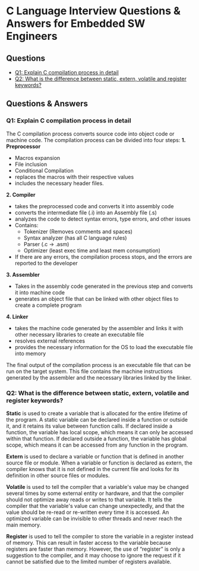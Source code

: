 # C Language Interview Questions & Answers for Embedded SW Engineers #

## Questions ##
* [Q1: Explain C compilation process in detail](https://github.com/Bassel20/Embedded-Systems-Interview-Questions-Answers/blob/main/C%20Programming%20Questions.md#q1-explain-c-compilation-process-in-detail)
* [Q2: What is the difference between static, extern, volatile and register keywords?](https://github.com/Bassel20/Embedded-Systems-Interview-Questions-Answers/blob/main/C%20Programming%20Questions.md#q2-what-is-the-difference-between-static-extern-volatile-and-register-keywords)


## Questions & Answers ##

### Q1: Explain C compilation process in detail ###

The C compilation process converts source code into object code or machine code. 
The compilation process can be divided into four steps:
**1.	Preprocessor**
 *	Macros expansion
 *	File inclusion
 *	Conditional Compilation
 *	replaces the macros with their respective values
 *	includes the necessary header files.

**2.	Compiler**
*	takes the preprocessed code and converts it into assembly code
*	converts the intermediate file (.i) into an Assembly file (.s)
*	analyzes the code to detect syntax errors, type errors, and other issues
*	Contains: 
    *	Tokenizer (Removes comments and spaces)
    *	Syntax analyzer (has all C language rules)
    *	Parser (.c -> .asm)
    *	Optimizer (least exec time and least mem consumption)
*	If there are any errors, the compilation process stops, and the errors are reported to the developer

**3.	Assembler**
*	Takes in the assembly code generated in the previous step and converts it into machine code
*	generates an object file that can be linked with other object files to create a complete program

**4.	Linker**
*	takes the machine code generated by the assembler and links it with other necessary libraries to create an executable file
*	resolves external references
*	provides the necessary information for the OS to load the executable file into memory

The final output of the compilation process is an executable file that can be run on the target system. This file contains the machine instructions generated by the assembler and the necessary libraries linked by the linker.

### Q2: What is the difference between static, extern, volatile and register keywords? ###

**Static** is used to create a variable that is allocated for the entire lifetime of the program. A static variable can be declared inside a function or outside it, and it retains its value between function calls. If declared inside a function, the variable has local scope, which means it can only be accessed within that function. If declared outside a function, the variable has global scope, which means it can be accessed from any function in the program.

**Extern** is used to declare a variable or function that is defined in another source file or module. When a variable or function is declared as extern, the compiler knows that it is not defined in the current file and looks for its definition in other source files or modules.

**Volatile** is used to tell the compiler that a variable's value may be changed several times by some external entity or hardware, and that the compiler should not optimize away reads or writes to that variable. It tells the compiler that the variable's value can change unexpectedly, and that the value should be re-read or re-written every time it is accessed. An optimized variable can be invisible to other threads and never reach the main memory.

**Register** is used to tell the compiler to store the variable in a register instead of memory. This can result in faster access to the variable because registers are faster than memory. However, the use of “register” is only a suggestion to the compiler, and it may choose to ignore the request if it cannot be satisfied due to the limited number of registers available.
